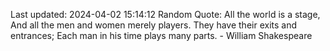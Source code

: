 Last updated: 2024-04-02 15:14:12
Random Quote: All the world is a stage, And all the men and women merely players. They have their exits and entrances; Each man in his time plays many parts. - William Shakespeare